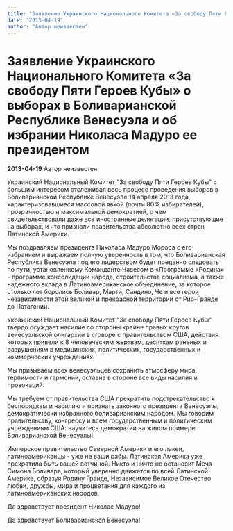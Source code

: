 ```yaml
---
title: "Заявление Украинского Национального Комитета «За свободу Пяти Героев Кубы»  о выборах в Боливарианской Республике Венесуэла  и об избрании Николаса Мадуро ее президентом"
date: "2013-04-19"
author: "Автор неизвестен"
---
```


# Заявление Украинского Национального Комитета «За свободу Пяти Героев Кубы»  о выборах в Боливарианской Республике Венесуэла  и об избрании Николаса Мадуро ее президентом

**2013-04-19** Автор неизвестен

Украинский Национальный Комитет "За свободу Пяти Героев Кубы" с большим интересом отслеживал весь процесс проведения выборов в Боливарианской Республике Венесуэле 14 апреля 2013 года, характеризовавшиеся массовой явкой (почти 80% избирателей), прозрачностью и максимальной демократией, о чем свидетельствовали даже все иностранные делегации, присутствующие на выборах, и что признали правительства абсолютно всех стран Латинской Америки.

Мы поздравляем президента Николаса Мадуро Мороса с его избранием и выражаем полную уверенность в том, что Боливарианская Республика Венесуэла под его лидерством будет преданно следовать по пути, установленному Команданте Чавесом в «Программе «Родина» - программе консолидации народа, строительства социализма, а также надежного вклада в Латиноамериканское объединение, за которое столько лет боролись Боливар, Марти, Сандино, Че и все герои независимости этой великой и прекрасной территории от Рио-Гранде до Патагонии.

Украинский Национальный Комитет "За свободу Пяти Героев Кубы" твердо осуждает насилие со стороны крайне правых кругов венесуэльской олигархии в сговоре с правительством США, действия которых привели к 8 человеческим жертвам, десяткам раненых и разрушениям в медицинских, политических, государственных и коммерческих учреждениях.

Мы призываем всех венесуэльцев сохранить атмосферу мира, терпимости и гармонии, оставив в стороне все виды насилия и провокаций.

Мы требуем от правительства США прекратить подстрекательство к беспорядкам и насилию и признать законного президента Венесуэлы, демократически избранного боливарианским народом. Мы говорим правительству, конгрессу и всем государственным и политическим учреждениям США: научитесь демократии на живом примере Боливарианской Венесуэлы!

Имперское правительство Северной Америки и его лакеи, латиноамериканцы - уже не ваши рабы. Латинская Америка уже прекратила быть вашей вотчиной. Никто и ничто не остановит Меча Симона Боливара, который уверенно движется по всей Латинской Америке, образуя Родину Гранде, Независимое Великое Отечество любви, дружбы, мира и процветания для каждого из латиноамериканских народов.

Да здравствует президент Николас Мадуро!

Да здравствует Боливарианская Венесуэла!